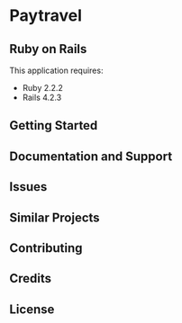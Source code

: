 Paytravel
================

Ruby on Rails
-------------

This application requires:

- Ruby 2.2.2
- Rails 4.2.3

Getting Started
---------------

Documentation and Support
-------------------------

Issues
-------------

Similar Projects
----------------

Contributing
------------

Credits
-------

License
-------
